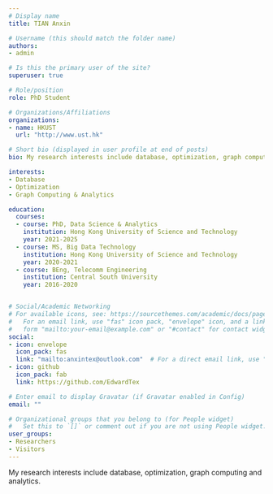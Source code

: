 ```yaml
---
# Display name
title: TIAN Anxin

# Username (this should match the folder name)
authors:
- admin

# Is this the primary user of the site?
superuser: true

# Role/position
role: PhD Student

# Organizations/Affiliations
organizations:
- name: HKUST
  url: "http://www.ust.hk"

# Short bio (displayed in user profile at end of posts)
bio: My research interests include database, optimization, graph computing and analytics.

interests:
- Database
- Optimization
- Graph Computing & Analytics

education:
  courses:
  - course: PhD, Data Science & Analytics
    institution: Hong Kong University of Science and Technology
    year: 2021-2025
  - course: MS, Big Data Technology
    institution: Hong Kong University of Science and Technology
    year: 2020-2021
  - course: BEng, Telecomm Engineering
    institution: Central South University
    year: 2016-2020


# Social/Academic Networking
# For available icons, see: https://sourcethemes.com/academic/docs/page-builder/#icons
#   For an email link, use "fas" icon pack, "envelope" icon, and a link in the
#   form "mailto:your-email@example.com" or "#contact" for contact widget.
social:
- icon: envelope
  icon_pack: fas
  link: "mailto:anxintex@outlook.com"  # For a direct email link, use "mailto:test@example.org".
- icon: github
  icon_pack: fab
  link: https://github.com/EdwardTex

# Enter email to display Gravatar (if Gravatar enabled in Config)
email: ""

# Organizational groups that you belong to (for People widget)
#   Set this to `[]` or comment out if you are not using People widget.
user_groups:
- Researchers
- Visitors
---
```


My research interests include database, optimization, graph computing and analytics.
